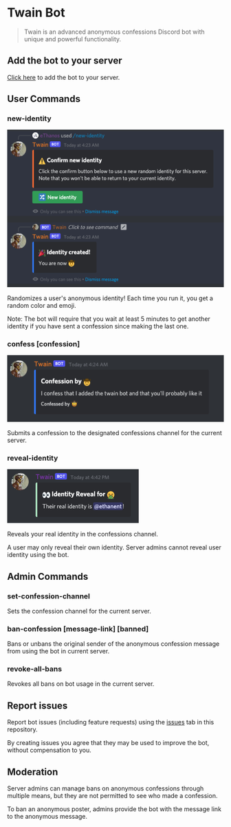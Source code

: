 # Twain Bot
> Twain is an advanced anonymous confessions Discord bot with unique and powerful functionality.

## Add the bot to your server

[Click here](https://discord.com/api/oauth2/authorize?client_id=926070077361631272&permissions=171866064960&scope=bot%20applications.commands) to add the bot to your server.

## User Commands

### new-identity

![demo-identity](resources/demo-identity.png)

Randomizes a user's anonymous identity! Each time you run it, you get a random color and emoji.

Note: The bot will require that you wait at least 5 minutes to get another identity if you have sent a confession since making the last one.

### confess **[confession]**

![demo-confession](resources/demo-confession.png)

Submits a confession to the designated confessions channel for the current server.

### reveal-identity

![demo-identity-reveal](resources/demo-identity-reveal.png)

Reveals your real identity in the confessions channel.

A user may only reveal their own identity. Server admins cannot reveal user identity using the bot.

## Admin Commands

### set-confession-channel

Sets the confession channel for the current server.

### ban-confession **[message-link]** **[banned]**

Bans or unbans the original sender of the anonymous confession message from using the bot in current server.

### revoke-all-bans

Revokes all bans on bot usage in the current server.

## Report issues

Report bot issues (including feature requests) using the [issues](https://github.com/ethanent/twain-bot-issues/issues) tab in this repository.

By creating issues you agree that they may be used to improve the bot, without compensation to you.

## Moderation

Server admins can manage bans on anonymous confessions through multiple means, but they are not permitted to see who made a confession.

To ban an anonymous poster, admins provide the bot with the message link to the anonymous message.
